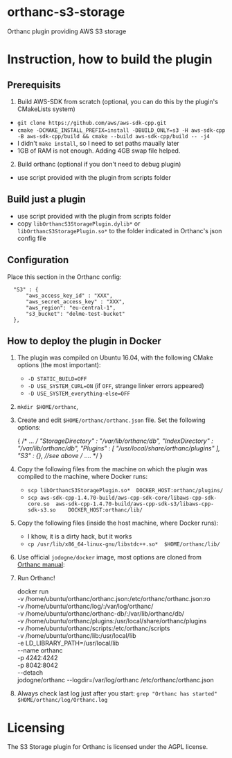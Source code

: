 # orthanc-s3-storage

Orthanc plugin providing AWS S3 storage

# Instruction, how to build the plugin

## Prerequisits
1. Build AWS-SDK from scratch (optional, you can do this by the plugin's CMakeLists system)
  - `git clone https://github.com/aws/aws-sdk-cpp.git`
  - `cmake -DCMAKE_INSTALL_PREFIX=install -DBUILD_ONLY=s3 -H aws-sdk-cpp -B aws-sdk-cpp/build && cmake --build aws-sdk-cpp/build -- -j4`
  - I didn't `make install`, so I need to set paths maually later
  - 1GB of RAM is not enough. Adding 4GB swap file helped.

2. Build orthanc (optional if you don't need to debug plugin)
  - use script provided with the plugin from scripts folder

## Build just a plugin
  - use script provided with the plugin from scripts folder
  - copy `libOrthancS3StoragePlugin.dylib*` or `libOrthancS3StoragePlugin.so*` to the folder indicated in Orthanc's json config file


## Configuration

Place this section in the Orthanc config:

```
  "S3" : {
      "aws_access_key_id" : "XXX",
      "aws_secret_access_key" : "XXX",
      "aws_region": "eu-central-1",
      "s3_bucket": "delme-test-bucket"
  },
```


## How to deploy the plugin in Docker
1. The plugin was compiled on Ubuntu 16.04, with the following CMake options (the most important): 
   - `-D STATIC_BUILD=OFF`
   - `-D USE_SYSTEM_CURL=ON` (if `OFF`, strange linker errors appeared)
   - `-D USE_SYSTEM_everything-else=OFF`

2. `mkdir $HOME/orthanc`, 

3. Create and edit `$HOME/orthanc/orthanc.json` file. Set the following options:

    { /* ... */
    "StorageDirectory" : "/var/lib/orthanc/db",
    "IndexDirectory" : "/var/lib/orthanc/db",
    "Plugins" : [ "/usr/local/share/orthanc/plugins" ],
    "S3" : {}, //see above
    /* .... */
    }

3. Copy the following files from the machine on which the plugin was compiled to the machine, where Docker runs:
   - `scp libOrthancS3StoragePlugin.so*  DOCKER_HOST:orthanc/plugins/`
   - `scp aws-sdk-cpp-1.4.70-build/aws-cpp-sdk-core/libaws-cpp-sdk-core.so  aws-sdk-cpp-1.4.70-build/aws-cpp-sdk-s3/libaws-cpp-sdk-s3.so    DOCKER_HOST:orthanc/lib/`

   
4. Copy the following files (inside the host machine, where Docker runs):
   - I khow, it is a dirty hack, but it works
   - `cp /usr/lib/x86_64-linux-gnu/libstdc++.so*  $HOME/orthanc/lib/`

5. Use official `jodogne/docker` image, most options are cloned from [Orthanc manual](http://book.orthanc-server.com/users/docker.html):

6. Run Orthanc!

    docker run \
    -v /home/ubuntu/orthanc/orthanc.json:/etc/orthanc/orthanc.json:ro \
    -v /home/ubuntu/orthanc/log/:/var/log/orthanc/ \
    -v /home/ubuntu/orthanc/orthanc-db/:/var/lib/orthanc/db/ \
    -v /home/ubuntu/orthanc/plugins:/usr/local/share/orthanc/plugins \
    -v /home/ubuntu/orthanc/scripts:/etc/orthanc/scripts \
    -v /home/ubuntu/orthanc/lib:/usr/local/lib \
    -e LD_LIBRARY_PATH=/usr/local/lib \
    --name orthanc \
    -p 4242:4242 \
    -p 8042:8042   \
    --detach \
    jodogne/orthanc  --logdir=/var/log/orthanc /etc/orthanc/orthanc.json

7. Always check last log just after you start:  `grep "Orthanc has started" $HOME/orthanc/log/Orthanc.log` 


# Licensing
The S3 Storage plugin for Orthanc is licensed under the AGPL license. 
